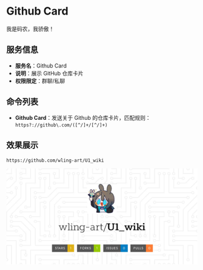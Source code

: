 # Github Card

我是码农，我骄傲！

## 服务信息

- **服务名**：Github Card
- **说明**：展示 GitHub 仓库卡片
- **权限限定**：群聊/私聊

## 命令列表

- **Github Card**：发送关于 Github 的仓库卡片，匹配规则：`https?://github\.com/([^/]+/[^/]+)`

## 效果展示

`https://github.com/wling-art/U1_wiki`

![返回信息](./pic/github_card.png)

